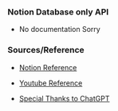 ### Notion Database only API
- No documentation Sorry
### Sources/Reference
- [Notion Reference](https://thienqc.notion.site/Notion-API-Python-ca0fd21bc224492b8daaf37eb06289e8)

- [Youtube Reference](https://www.youtube.com/embed/M1gu9MDucMA?autoplay=true)
- [Special Thanks to ChatGPT](https://chat.openai.com/)